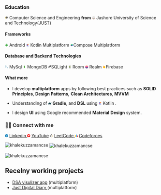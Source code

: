 ### Education

  <img src="./resources/icons/graduation.png" width="10" height="10"> Computer Science and Engineering **from**  <img src="./resources/icons/just_logo_trans.png" width="10" height="10"> Jashore University of Science and Technology([JUST](https://www.just.edu.bd/))


#### Frameworks

  <img src="./resources/icons/android.png"  width="10" height="10"> Android 
  <img  src="./resources/icons/kotlin.png"  width="10" height="10"> Kotlin Multiplatform 
  <img src="./resources/icons/compose.png"  width="10" height="10">Compose Multiplatform 
  
  

#### Database and Backend Technologies


<img src="./resources/icons/mysql.png"  width="10" height="10"> MySql <img  src="./resources/icons/mongodb.png"  width="10" height="10"> MongoDB  <img src="./resources/icons/sql_lite.png"  width="10" height="10">SQLight   <img src="./resources/icons/room_db.png"  width="10" height="10"> Room <img  src="./resources/icons/realm.png"  width="10" height="10"> Realm  <img src="./resources/icons/firebase.png"  width="10" height="10">Firebase 
  
  

#### What more 
- I develop **multiplatform** apps by following best practices such as **SOLID Principles**, **Design Patterns,** **Clean Architectures**, **MVVM**
- Understanding of <img src="./resources/icons/gradle.png" width="10" height="10" > **Gradle**, and  **DSL** using <img src="./resources/icons/kotlin.png" width="10" height="10" > Kotlin .

- I design **UI** using Google recommended **Material** **Design** system.

### 🙋‍♂️ Connect with me
 <img src="./resources/icons/linkedin.png"  width="10" height="10"> [ Linkedin ](https://www.linkedin.com/in/md-khalekuzzaman-just-cse/)
  <img src="./resources/icons/youtube.png"  width="10" height="10"> [YouTube](https://www.youtube.com/channel/UCgmk4UkomyzPvhpmKGnhRgw )
  <img src="./resources/icons/leetcode.png"  width="10" height="10"> [LeetCode ](https://leetcode.com/khalekuzzamancse/ )
  <img  src="./resources/icons/codeforces.png"  width="10" height="10"> [ Codeforces ]( https://codeforces.com/profile/Md_Khalekuzzaman)
  


<p><img align="left" src="https://github-readme-stats.vercel.app/api/top-langs?username=khalekuzzamancse&show_icons=true&locale=en&layout=compact" alt="khalekuzzamancse" /></p>
<p>&nbsp;<img align="center" src="https://github-readme-stats.vercel.app/api?username=khalekuzzamancse&show_icons=true&locale=en" alt="khalekuzzamancse" /></p>
<p><img align="center" src="https://github-readme-streak-stats.herokuapp.com/?user=khalekuzzamancse&" alt="khalekuzzamancse" /></p>

## Recelny working projects
- [DSA visulizer app](url) (multiplatform)
- [Just Digital Diary ](url)(multiplatform)



